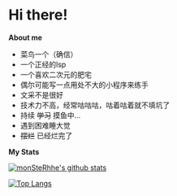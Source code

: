 # Hi there!

**About me**

- 菜鸟一个（确信）
- 一个正经的lsp
- 一个喜欢二次元的肥宅
- 偶尔可能写一点用处不大的小程序来练手
- 文采不是很好
- 技术力不高，经常咕咕咕，咕着咕着就不填坑了
- 持续 ~~学习~~ 摸鱼中...
- 遇到困难睡大觉
- ~~摆烂~~ 已经烂完了

**My Stats**

[![monSteRhhe's github stats](https://github-readme-stats.vercel.app/api?username=monSteRhhe&show_icons=true&theme=github_dark)](https://github.com/anuraghazra/github-readme-stats)

[![Top Langs](https://github-readme-stats.vercel.app/api/top-langs/?username=monsterhhe&layout=compact&exclude_repo=oneindex,oneindex-theme)](https://github.com/anuraghazra/github-readme-stats)